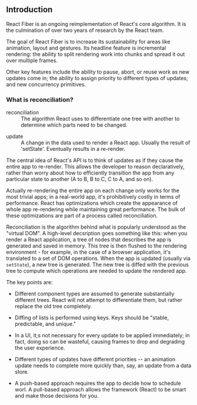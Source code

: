 ## Introduction

React Fiber is an ongoing reimplementation of React's core algorithm. It is the culmination of over two years of research by the React team.

The goal of React Fiber is to increase its sustainability for areas like animation, layout and gestures. Its headline feature is incremental rendering: the ability to split rendering work into chunks and spread it out over multiple frames.

Other key features include the ability to pause, abort, or reuse work as new updates come in; the ability to assign priority to different types of updates; and new concurrency primitives.

### What is reconciliation?

<dl>
    <dt>reconciliation</dt>
    <dd>The algorithm React uses to differentiate one tree with another to determine which parts need to be changed.</dd>
</dl>
<dl>
    <dt>update</dt>
    <dd>A change in the data used to render a React app. Usually the result of 'setState'. Eventually results in a re-render.</dd>
</dl>

The central idea of React's API is to think of updates as if they cause the entire app to re-render. This allows the developer to reason declaratively, rather than worry about how to efficiently transition the app from any particular state to another (A to B, B to C, C to A, and so on).

Actually re-rendering the entire app on each change only works for the most trivial apps; in a real-world app, it's prohibitively costly in terms of performance. React has optimizations which create the appearance of whole app re-rendering while maintaining great performance. The bulk of these optimizations are part of a process called reconciliation.

Reconciliation is the algorithm behind what is popularly understood as the "virtual DOM". A high-level decsription goes something like this: when you render a React application, a tree of nodes that describes the app is generated and saved in memory. This tree is then flushed to the rendering environment - for example, in the case of a browser application, it's translated to a set of DOM operations. When the app is updated (usually via `setState`), a new tree is generated. The new tree is diffed with the previous tree to compute which operations are needed to update the rendered app.

The key points are: 
- Different component types are assumed to generate substantially different trees. React will not attempt to differentiate them, but rather replace the old tree completely.

- Diffing of lists is performed using keys. Keys should be "stable, predictable, and unique."

- In a UI, it;s not necessary for every update to be applied immediately; in fact, doing so can be wasteful, causing frames to drop and degrading the user experience.

- Different types of updates have different priorities -- an animation update needs to complete more quickly than, say, an update from a data store.

- A push-based approach requires the app to decide how to schedule worl. A pull-based approach allows the framework (React) to be smart and make those decisions for you.
